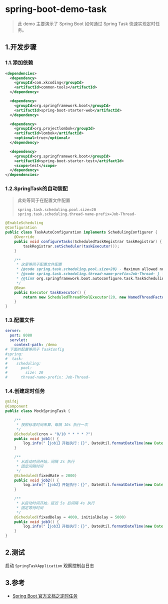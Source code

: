 # spring-boot-demo-task

> 此 demo 主要演示了 Spring Boot 如何通过 Spring Task 快速实现定时任务。

## 1.开发步骤

### 1.1.添加依赖

```xml
<dependencies>
  <dependency>
    <groupId>com.xkcoding</groupId>
    <artifactId>common-tools</artifactId>
  </dependency>

  <dependency>
    <groupId>org.springframework.boot</groupId>
    <artifactId>spring-boot-starter-web</artifactId>
  </dependency>

  <dependency>
    <groupId>org.projectlombok</groupId>
    <artifactId>lombok</artifactId>
    <optional>true</optional>
  </dependency>

  <dependency>
    <groupId>org.springframework.boot</groupId>
    <artifactId>spring-boot-starter-test</artifactId>
    <scope>test</scope>
  </dependency>
</dependencies>
```

### 1.2.SpringTask的自动装配

> 此处等同于在配置文件配置
>
> ```properties
> spring.task.scheduling.pool.size=20
> spring.task.scheduling.thread-name-prefix=Job-Thread-
> ```

```java
@EnableScheduling
@Configuration
public class TaskAutoConfiguration implements SchedulingConfigurer {
    @Override
    public void configureTasks(ScheduledTaskRegistrar taskRegistrar) {
        taskRegistrar.setScheduler(taskExecutor());
    }

    /**
     * 这里等同于配置文件配置
     * {@code spring.task.scheduling.pool.size=20} - Maximum allowed number of threads.
     * {@code spring.task.scheduling.thread-name-prefix=Job-Thread- } - Prefix to use for the names of newly created threads.
     * {@link org.springframework.boot.autoconfigure.task.TaskSchedulingProperties}
     */
    @Bean
    public Executor taskExecutor() {
        return new ScheduledThreadPoolExecutor(20, new NamedThreadFactory("Job-Thread-", false));
    }
}
```

### 1.3.配置文件

```yaml
server:
  port: 8080
  servlet:
    context-path: /demo
# 下面的配置等同于 TaskConfig
#spring:
#  task:
#    scheduling:
#      pool:
#        size: 20
#      thread-name-prefix: Job-Thread-
```

### 1.4.创建定时任务

```java
@Slf4j
@Component
public class MockSpringTask {

    /**
     * 按照标准时间来算，每隔 10s 执行一次
     */
    @Scheduled(cron = "0/10 * * * * ?")
    public void job1() {
        log.info("【job1】开始执行：{}", DateUtil.formatDateTime(new Date()));
    }

    /**
     * 从启动时间开始，间隔 2s 执行
     * 固定间隔时间
     */
    @Scheduled(fixedRate = 2000)
    public void job2() {
        log.info("【job2】开始执行：{}", DateUtil.formatDateTime(new Date()));
    }

    /**
     * 从启动时间开始，延迟 5s 后间隔 4s 执行
     * 固定等待时间
     */
    @Scheduled(fixedDelay = 4000, initialDelay = 5000)
    public void job3() {
        log.info("【job3】开始执行：{}", DateUtil.formatDateTime(new Date()));
    }
}
```

## 2.测试

启动 `SpringTaskApplication` 观察控制台日志

## 3.参考

- [Spring Boot 官方文档之定时任务](https://docs.spring.io/spring-boot/docs/3.0.0-M5/reference/htmlsingle/#features.task-execution-and-scheduling)

